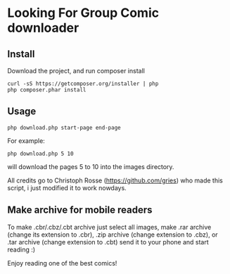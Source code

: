 Looking For Group Comic downloader
==========================

Install
-------
Download the project, and run composer install

    curl -sS https://getcomposer.org/installer | php
    php composer.phar install
Usage
-----

    php download.php start-page end-page
    

For example:

    php download.php 5 10

will download the pages 5 to 10 into the images directory.

All credits go to Christoph Rosse (https://github.com/gries) who made this script, i just modified it to work nowdays.

Make archive for mobile readers
-------
To make .cbr/.cbz/.cbt archive just select all images, make .rar archive (change its extension to .cbr), .zip archive (change extension to .cbz), or .tar archive (change extension to .cbt) send it to your phone and start reading :) 

Enjoy reading one of the best comics!
